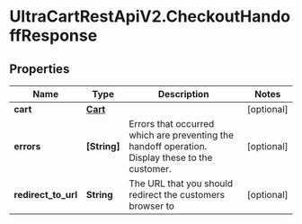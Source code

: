 # UltraCartRestApiV2.CheckoutHandoffResponse

## Properties
Name | Type | Description | Notes
------------ | ------------- | ------------- | -------------
**cart** | [**Cart**](Cart.md) |  | [optional] 
**errors** | **[String]** | Errors that occurred which are preventing the handoff operation.  Display these to the customer. | [optional] 
**redirect_to_url** | **String** | The URL that you should redirect the customers browser to | [optional] 



